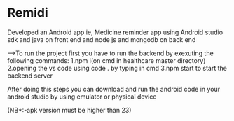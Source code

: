 # Remidi
Developed an Android app ie, Medicine reminder app using Android studio sdk and java on front end and node js and mongodb on back end

-->To run the project first you have to run the backend by exexuting the following commands:
1.npm i(on cmd in healthcare master directory)
2.opening the vs code using code . by typing in cmd
3.npm start to start the backend server

After doing this steps you can download and run the android code in your android studio by using emulator or physical device

(NB*:-apk version must be higher than 23)
